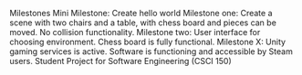 Milestones Mini Milestone: Create hello world Milestone one: Create a scene with two chairs and a table, with chess board and pieces can be moved. No collision functionality. Milestone two: User interface for choosing environment. Chess board is fully functional. Milestone X: Unity gaming services is active. Software is functioning and accessible by Steam users. Student Project for Software Engineering (CSCI 150)